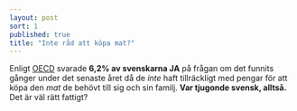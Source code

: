 ```yaml
---
layout: post
sort: 1
published: true
title: "Inte råd att köpa mat?"
---
```



Enligt [OECD](http://www.oecd.org/els/soc/OECD2014-SocietyAtAGlance2014.pdf "OECD - Society at a glance 2014") svarade **6,2% av svenskarna JA** på frågan om det funnits gånger under det senaste året då de _inte_ haft tillräckligt med pengar för att köpa den _mat_ de behövt till sig och sin familj. **Var tjugonde svensk, alltså.** Det är väl rätt fattigt?
